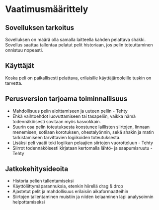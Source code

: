 # Vaatimusmäärittely

## Sovelluksen tarkoitus

Sovelluksen on määrä olla samalla laitteella kahden pelattava shakki. Sovellus saattaa tallentaa pelatut pelit historiaan, jos pelin toteuttaminen onnistuu nopeasti.

## Käyttäjät

Koska peli on paikallisesti pelattava, erilaisille käyttäjärooleille tuskin on tarvetta.

## Perusversion tarjoama toiminnallisuus

- Mahdollisuus pelin aloittamiseen ja uuteen peliin - Tehty
- Ehkä vaihtoehdot luovuttamiseen tai tasapeliin, vaikka nämä todennäköisesti sovitaan myös kasvokkain.
- Suurin osa pelin toteutuksesta koostunee laillisten siirtojen, linnaan menemisen, sotilaan korotuksen, ohestalyönnin, sekä shakin ja matin tarkistamiseen tarvittavien logiikoiden toteutuksesta.
- Lisäksi peli vaatii toki logiikan pelaajien siirtojen vuorotteluun - Tehty
- Siirrot todennäköisesti kirjataan kertomalla lähtö- ja saapumisruutu - Tehty

## Jatkokehitysideoita

- Historia pelien tallentamiseksi
- Käyttöliittymäparannuksia, etenkin hiirellä drag & drop
- Ajastetut pelit ja mahdollisuus erilaisiin aikaformaatteihin
- Siirtojen tallentaminen muistiin ja niiden kelaaminen läpi analysoinnin helpottamiseksi




